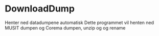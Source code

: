 # DownloadDump
Henter ned datadumpene automatisk
Dette programmet vil henten ned MUSIT dumpen og Corema dumpen, unzip og og rename 
